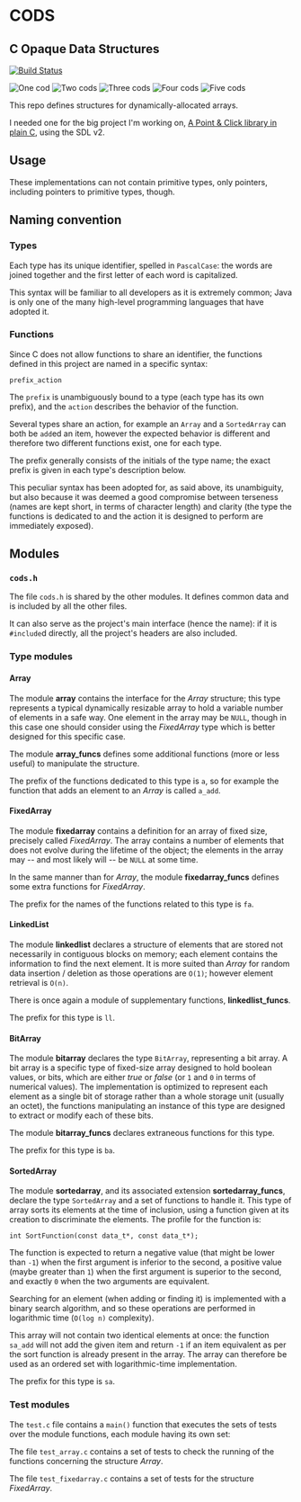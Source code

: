 # CODS

## C Opaque Data Structures


[![Build Status](https://travis-ci.org/Moonstroke/CODS.svg?branch=master)
](https://travis-ci.org/Moonstroke/CODS)


![One cod][1]
![Two cods][1]
![Three cods][1]
![Four cods][1]
![Five cods][1]

This repo defines structures for dynamically-allocated arrays.

I needed one for the big project I'm working on, [A Point & Click library in
plain C](https://github.com/Moonstroke/C-SDL-Point-Click), using the SDL v2.




## Usage


These implementations can not contain primitive types, only pointers, including
pointers to primitive types, though.




## Naming convention



### Types

Each type has its unique identifier, spelled in `PascalCase`: the words are
joined together and the first letter of each word is capitalized.

This syntax will be familiar to all developers as it is extremely common; Java
is only one of the many high-level programming languages that have adopted it.


### Functions

Since C does not allow functions to share an identifier, the functions defined
in this project are named in a specific syntax:

    prefix_action

The `prefix` is unambiguously bound to a type (each type has its own prefix),
and the `action` describes the behavior of the function.

Several types share an action, for example an `Array` and a `SortedArray` can
both be `add`ed an item, however the expected behavior is different and
therefore two different functions exist, one for each type.

The prefix generally consists of the initials of the type name; the exact prefix
is given in each type's description below.

This peculiar syntax has been adopted for, as said above, its unambiguity, but
also because it was deemed a good compromise between terseness (names are kept
short, in terms of character length) and clarity (the type the functions is
dedicated to and the action it is designed to perform are immediately exposed).



## Modules


### `cods.h`

The file `cods.h` is shared by the other modules. It defines common data and
is included by all the other files.

It can also serve as the project's main interface (hence the name): if it is
`#include`d directly, all the project's headers are also included.


### Type modules

#### Array

The module **array** contains the interface for the *Array* structure; this type
represents a typical dynamically resizable array to hold a variable number of
elements in a safe way. One element in the array may be `NULL`, though in this
case one should consider using the *FixedArray* type which is better
designed for this specific case.

The module **array_funcs** defines some additional functions (more or less
useful) to manipulate the structure.

The prefix of the functions dedicated to this type is `a`, so for example the
function that adds an element to an *Array* is called `a_add`.


#### FixedArray

The module **fixedarray** contains a definition for an array of fixed size,
precisely called *FixedArray*. The array contains a number of elements that does
not evolve during the lifetime of the object; the elements in the array may --
and most likely will -- be `NULL` at some time.

In the same manner than for *Array*, the module **fixedarray_funcs** defines
some extra functions for *FixedArray*.

The prefix for the names of the functions related to this type is `fa`.


#### LinkedList

The module **linkedlist** declares a structure of elements that are stored not
necessarily in contiguous blocks on memory; each element contains the
information to find the next element. It is more suited than *Array* for random
data insertion / deletion as those operations are `O(1)`; however element
retrieval is `O(n)`.

There is once again a module of supplementary functions, **linkedlist_funcs**.

The prefix for this type is `ll`.


#### BitArray

The module **bitarray** declares the type `BitArray`, representing a bit array.
A bit array is a specific type of fixed-size array designed to hold boolean
values, or bits, which are either *true* or *false* (or `1` and `0` in terms of
numerical values). The implementation is optimized to represent each element as
a single bit of storage rather than a whole storage unit (usually an octet), the
functions manipulating an instance of this type are designed to extract or
modify each of these bits.

The module **bitarray_funcs** declares extraneous functions for this type.

The prefix for this type is `ba`.


#### SortedArray

The module **sortedarray**, and its associated extension **sortedarray_funcs**,
declare the type `SortedArray` and a set of functions to handle it.
This type of array sorts its elements at the time of inclusion, using a function
given at its creation to discriminate the elements. The profile for the function
is:

    int SortFunction(const data_t*, const data_t*);

The function is expected to return a negative value (that might be lower than
`-1`) when the first argument is inferior to the second, a positive value (maybe
greater than `1`) when the first argument is superior to the second, and exactly
`0` when the two arguments are equivalent.

Searching for an element (when adding or finding it) is implemented with a
binary search algorithm, and so these operations are performed in logarithmic
time (`O(log n)` complexity).

This array will not contain two identical elements at once: the function
`sa_add` will not add the given item and return `-1` if an item equivalent as
per the sort function is already present in the array. The array can therefore
be used as an ordered set with logarithmic-time implementation.

The prefix for this type is `sa`.



### Test modules

The `test.c` file contains a `main()` function that executes the sets of tests
over the module functions, each module having its own set:

The file `test_array.c` contains a set of tests to check the running of the
functions concerning the structure *Array*.

The file `test_fixedarray.c` contains a set of tests for the structure
*FixedArray*.





[1]: https://vignette.wikia.nocookie.net/minecraft/images/a/ab/RawFish.png/revision/latest "Cods!"
